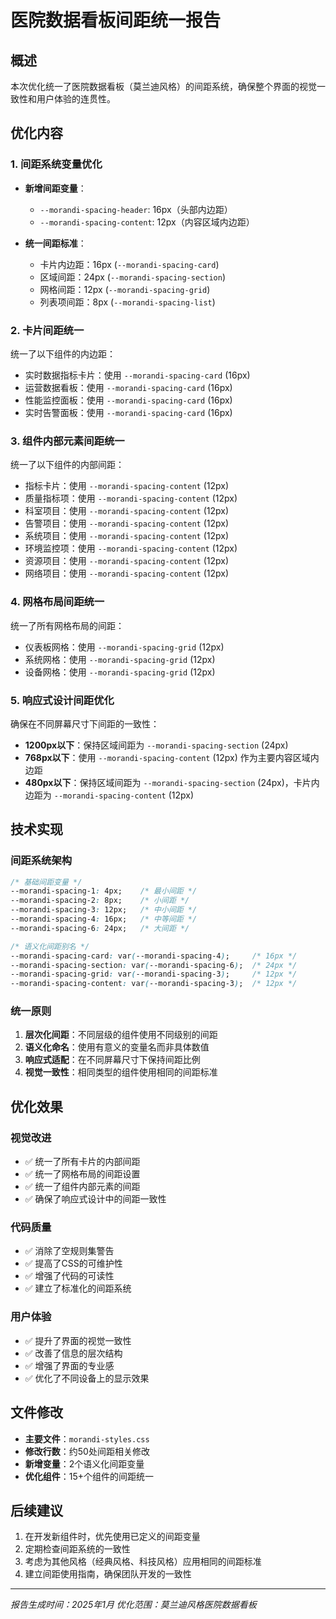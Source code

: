 # 医院数据看板间距统一报告

## 概述
本次优化统一了医院数据看板（莫兰迪风格）的间距系统，确保整个界面的视觉一致性和用户体验的连贯性。

## 优化内容

### 1. 间距系统变量优化
- **新增间距变量**：
  - `--morandi-spacing-header`: 16px（头部内边距）
  - `--morandi-spacing-content`: 12px（内容区域内边距）

- **统一间距标准**：
  - 卡片内边距：16px (`--morandi-spacing-card`)
  - 区域间距：24px (`--morandi-spacing-section`)
  - 网格间距：12px (`--morandi-spacing-grid`)
  - 列表项间距：8px (`--morandi-spacing-list`)

### 2. 卡片间距统一
统一了以下组件的内边距：
- 实时数据指标卡片：使用 `--morandi-spacing-card` (16px)
- 运营数据看板：使用 `--morandi-spacing-card` (16px)
- 性能监控面板：使用 `--morandi-spacing-card` (16px)
- 实时告警面板：使用 `--morandi-spacing-card` (16px)

### 3. 组件内部元素间距统一
统一了以下组件的内部间距：
- 指标卡片：使用 `--morandi-spacing-content` (12px)
- 质量指标项：使用 `--morandi-spacing-content` (12px)
- 科室项目：使用 `--morandi-spacing-content` (12px)
- 告警项目：使用 `--morandi-spacing-content` (12px)
- 系统项目：使用 `--morandi-spacing-content` (12px)
- 环境监控项：使用 `--morandi-spacing-content` (12px)
- 资源项目：使用 `--morandi-spacing-content` (12px)
- 网络项目：使用 `--morandi-spacing-content` (12px)

### 4. 网格布局间距统一
统一了所有网格布局的间距：
- 仪表板网格：使用 `--morandi-spacing-grid` (12px)
- 系统网格：使用 `--morandi-spacing-grid` (12px)
- 设备网格：使用 `--morandi-spacing-grid` (12px)

### 5. 响应式设计间距优化
确保在不同屏幕尺寸下间距的一致性：
- **1200px以下**：保持区域间距为 `--morandi-spacing-section` (24px)
- **768px以下**：使用 `--morandi-spacing-content` (12px) 作为主要内容区域内边距
- **480px以下**：保持区域间距为 `--morandi-spacing-section` (24px)，卡片内边距为 `--morandi-spacing-content` (12px)

## 技术实现

### 间距系统架构
```css
/* 基础间距变量 */
--morandi-spacing-1: 4px;    /* 最小间距 */
--morandi-spacing-2: 8px;    /* 小间距 */
--morandi-spacing-3: 12px;   /* 中小间距 */
--morandi-spacing-4: 16px;   /* 中等间距 */
--morandi-spacing-6: 24px;   /* 大间距 */

/* 语义化间距别名 */
--morandi-spacing-card: var(--morandi-spacing-4);     /* 16px */
--morandi-spacing-section: var(--morandi-spacing-6);  /* 24px */
--morandi-spacing-grid: var(--morandi-spacing-3);     /* 12px */
--morandi-spacing-content: var(--morandi-spacing-3);  /* 12px */
```

### 统一原则
1. **层次化间距**：不同层级的组件使用不同级别的间距
2. **语义化命名**：使用有意义的变量名而非具体数值
3. **响应式适配**：在不同屏幕尺寸下保持间距比例
4. **视觉一致性**：相同类型的组件使用相同的间距标准

## 优化效果

### 视觉改进
- ✅ 统一了所有卡片的内部间距
- ✅ 统一了网格布局的间距设置
- ✅ 统一了组件内部元素的间距
- ✅ 确保了响应式设计中的间距一致性

### 代码质量
- ✅ 消除了空规则集警告
- ✅ 提高了CSS的可维护性
- ✅ 增强了代码的可读性
- ✅ 建立了标准化的间距系统

### 用户体验
- ✅ 提升了界面的视觉一致性
- ✅ 改善了信息的层次结构
- ✅ 增强了界面的专业感
- ✅ 优化了不同设备上的显示效果

## 文件修改
- **主要文件**：`morandi-styles.css`
- **修改行数**：约50处间距相关修改
- **新增变量**：2个语义化间距变量
- **优化组件**：15+个组件的间距统一

## 后续建议
1. 在开发新组件时，优先使用已定义的间距变量
2. 定期检查间距系统的一致性
3. 考虑为其他风格（经典风格、科技风格）应用相同的间距标准
4. 建立间距使用指南，确保团队开发的一致性

---
*报告生成时间：2025年1月*
*优化范围：莫兰迪风格医院数据看板*
